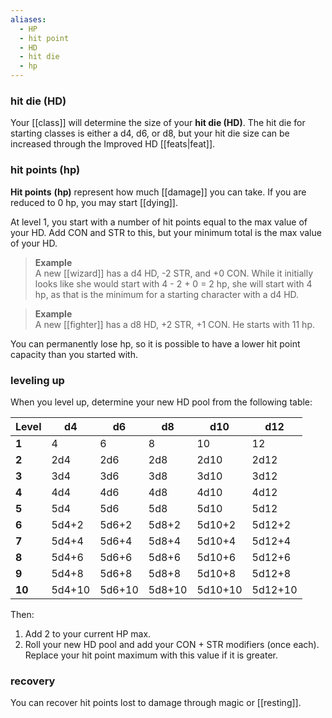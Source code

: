 ```yaml
---
aliases:
  - HP
  - hit point
  - HD
  - hit die
  - hp
---
```

### hit die (HD)

Your [[class]] will determine the size of your **hit die (HD)**. The hit die for starting classes is either a d4, d6, or d8, but your hit die size can be increased through the Improved HD [[feats|feat]].

### hit points (hp)

**Hit points** **(hp)** represent how much [[damage]] you can take.  If you are reduced to 0 hp, you may start [[dying]].

At level 1, you start with a number of hit points equal to the max value of your HD. Add CON and STR to this, but your minimum total is the max value of your HD.

> **Example**  
> A new [[wizard]] has a d4 HD, -2 STR, and +0 CON. While it initially looks like she would start with 4 - 2 + 0 = 2 hp, she will start with 4 hp, as that is the minimum for a starting character with a d4 HD.

> **Example**  
> A new [[fighter]] has a d8 HD, +2 STR, +1 CON. He starts with 11 hp.

You can permanently lose hp, so it is possible to have a lower hit point capacity than you started with.

### leveling up

When you level up, determine your new HD pool from the following table:

| Level  | d4     | d6     | d8     | d10     | d12     |
| ------ | ------ | ------ | ------ | ------- | ------- |
| **1**  | 4      | 6      | 8      | 10      | 12      |
| **2**  | 2d4    | 2d6    | 2d8    | 2d10    | 2d12    |
| **3**  | 3d4    | 3d6    | 3d8    | 3d10    | 3d12    |
| **4**  | 4d4    | 4d6    | 4d8    | 4d10    | 4d12    |
| **5**  | 5d4    | 5d6    | 5d8    | 5d10    | 5d12    |
| **6**  | 5d4+2  | 5d6+2  | 5d8+2  | 5d10+2  | 5d12+2  |
| **7**  | 5d4+4  | 5d6+4  | 5d8+4  | 5d10+4  | 5d12+4  |
| **8**  | 5d4+6  | 5d6+6  | 5d8+6  | 5d10+6  | 5d12+6  |
| **9**  | 5d4+8  | 5d6+8  | 5d8+8  | 5d10+8  | 5d12+8  |
| **10** | 5d4+10 | 5d6+10 | 5d8+10 | 5d10+10 | 5d12+10 |

Then:

1. Add 2 to your current HP max.
2. Roll your new HD pool and add your CON + STR modifiers (once each). Replace your hit point maximum with this value if it is greater.

### recovery

You can recover hit points lost to damage through magic or [[resting]].
